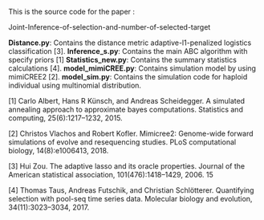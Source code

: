 This is the source code for the paper :

Joint-Inference-of-selection-and-number-of-selected-target

**Distance.py**: Contains the distance metric adaptive-l1-penalized logistics classification [3]. 
**Inference_s.py**: Contains the main ABC algorithm with specify priors [1] 
**Statistics_new.py**: Contains the summary statistics calculations [4]. 
**model_mimiCREE.py**: Contains simulation model by using mimiCREE2 [2]. 
**model_sim.py**: Contains the simulation code for haploid individual using multinomial distribution.

[1] Carlo Albert, Hans R Künsch, and Andreas Scheidegger. A simulated annealing approach to approximate bayes computations. Statistics and computing, 25(6):1217–1232, 2015.

[2] Christos Vlachos and Robert Kofler. Mimicree2: Genome-wide forward simulations of evolve and resequencing studies. PLoS computational biology, 14(8):e1006413, 2018.

[3] Hui Zou. The adaptive lasso and its oracle properties. Journal of the American statistical association, 101(476):1418–1429, 2006. 15

[4] Thomas Taus, Andreas Futschik, and Christian Schlötterer. Quantifying selection with pool-seq time series data. Molecular biology and evolution, 34(11):3023–3034, 2017.
